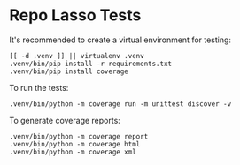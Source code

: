 # Repo Lasso Tests

It's recommended to create a virtual environment for testing:

    [[ -d .venv ]] || virtualenv .venv
    .venv/bin/pip install -r requirements.txt
    .venv/bin/pip install coverage

To run the tests:

    .venv/bin/python -m coverage run -m unittest discover -v

To generate coverage reports:

    .venv/bin/python -m coverage report
    .venv/bin/python -m coverage html
    .venv/bin/python -m coverage xml

